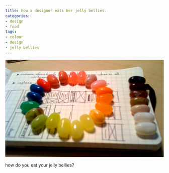 ```yaml
---
title: how a designer eats her jelly bellies.
categories:
- design
- food
tags:
- colour
- design
- jelly bellies
---
```


![](10/jelliebellies.jpg)

how do you eat your jelly bellies?
